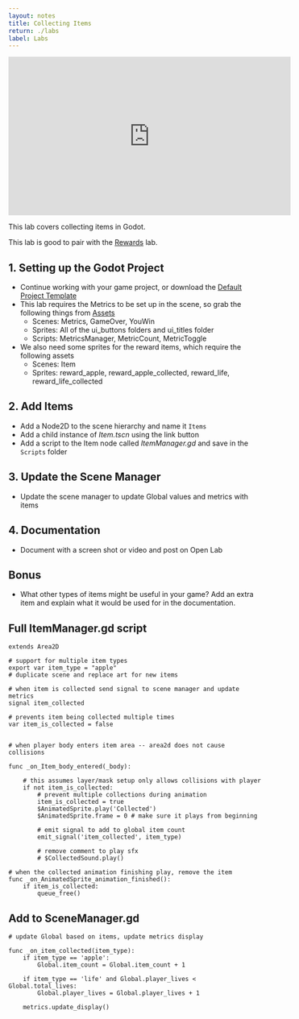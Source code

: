 ```yaml
---
layout: notes
title: Collecting Items
return: ./labs
label: Labs
---
```


<iframe width="560" height="315" src="https://www.youtube.com/embed/CLiS-J8SAM8?rel=0" frameborder="0" allowfullscreen></iframe>

This lab covers collecting items in Godot.

This lab is good to pair with the [Rewards](2-3_Rewards.md) lab.

## 1. Setting up the Godot Project
- Continue working with your game project, or download the [Default Project Template](./270_Template.zip)
- This lab requires the Metrics to be set up in the scene, so grab the following things from [Assets](./270_Assets.zip)
	- Scenes: Metrics, GameOver, YouWin
	- Sprites: All of the ui_buttons folders and ui_titles folder
	- Scripts: MetricsManager, MetricCount, MetricToggle
- We also need some sprites for the reward items, which require the following assets
	- Scenes: Item
	- Sprites: reward_apple, reward_apple_collected, reward_life, reward_life_collected

## 2. Add Items
- Add a Node2D to the scene hierarchy and name it `Items`
- Add a child instance of *Item.tscn* using the link button
- Add a script to the Item node called *ItemManager.gd* and save in the `Scripts` folder

## 3. Update the Scene Manager
- Update the scene manager to update Global values and metrics with items

## 4. Documentation
- Document with a screen shot or video and post on Open Lab

## Bonus
- What other types of items might be useful in your game? Add an extra item and explain what it would be used for in the documentation.

## Full ItemManager.gd script
```
extends Area2D

# support for multiple item types
export var item_type = "apple"
# duplicate scene and replace art for new items

# when item is collected send signal to scene manager and update metrics
signal item_collected

# prevents item being collected multiple times
var item_is_collected = false


# when player body enters item area -- area2d does not cause collisions

func _on_Item_body_entered(_body):
	
	# this assumes layer/mask setup only allows collisions with player
	if not item_is_collected:
		# prevent multiple collections during animation
		item_is_collected = true
		$AnimatedSprite.play('Collected')
		$AnimatedSprite.frame = 0 # make sure it plays from beginning
		
		# emit signal to add to global item count
		emit_signal('item_collected', item_type)
		
		# remove comment to play sfx
		# $CollectedSound.play()

# when the collected animation finishing play, remove the item
func _on_AnimatedSprite_animation_finished():
	if item_is_collected:
		queue_free()

```

## Add to SceneManager.gd
```
# update Global based on items, update metrics display

func _on_item_collected(item_type):
	if item_type == 'apple':
		Global.item_count = Global.item_count + 1

	if item_type == 'life' and Global.player_lives < Global.total_lives:
		Global.player_lives = Global.player_lives + 1
	
	metrics.update_display()

```